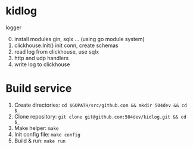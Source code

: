 # kidlog
logger

0) install modules gin, sqlx ... (using go module system)
1) clickhouse.Init() init conn, create schemas
2) read log from clickhouse, use sqlx
3) http and udp handlers
4) write log to clickhouse

# Build service

1. Create directories:
    `cd $GOPATH/src/github.com && mkdir 504dev && cd $_`
2. Clone repository:
    `git clone git@github.com:504dev/kidlog.git && cd $_`
3. Make helper:
    `make`
4. Init config file:
    `make config`
5. Build & run:
    `make run`